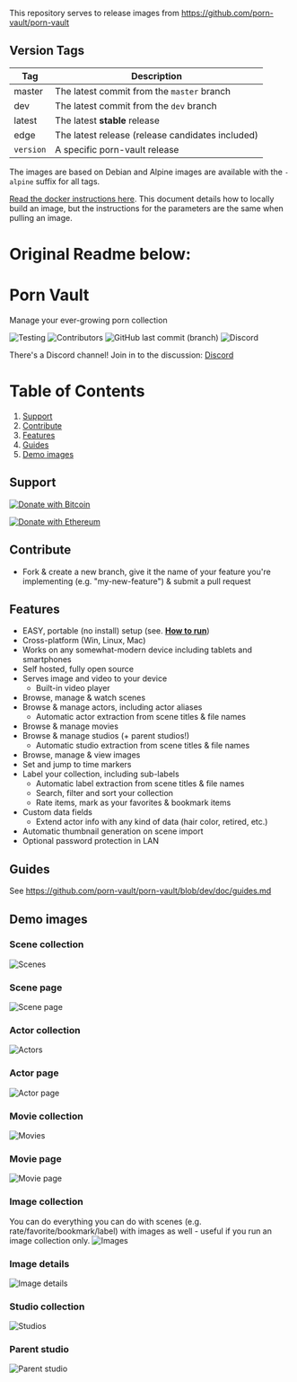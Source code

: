This repository serves to release images from https://github.com/porn-vault/porn-vault

## Version Tags

| Tag       | Description                                      |
| --------- | ------------------------------------------------ |
| master    | The latest commit from the `master` branch       |
| dev       | The latest commit from the `dev` branch          |
| latest    | The latest **stable** release                    |
| edge      | The latest release (release candidates included) |
| `version` | A specific porn-vault release                    |

The images are based on Debian and Alpine images are available with the `-alpine` suffix for all tags.

[Read the docker instructions here](https://github.com/leadwolf/porn-vault/blob/dev/doc/docker.md). This document details how to locally build an image, but the instructions for the parameters are the same when pulling an image.

# Original Readme below:

# Porn Vault

Manage your ever-growing porn collection

![Testing](https://github.com/porn-vault/porn-vault/workflows/Push%20dev/badge.svg)
![Contributors](https://img.shields.io/github/contributors/porn-vault/porn-vault)
![GitHub last commit (branch)](https://img.shields.io/github/last-commit/porn-vault/porn-vault/dev)
![Discord](https://img.shields.io/discord/652499331265331245)

There's a Discord channel! Join in to the discussion: [Discord](https://discord.gg/t499hxK)

# Table of Contents

1. [Support](#support)
2. [Contribute](#contribute)
3. [Features](#features)
4. [Guides](#guides)
5. [Demo images](#demo-images)

## Support

[![Donate with Bitcoin](https://en.cryptobadges.io/badge/big/1Bw82zC5FnVtw93ZrcALQTeZBXgtVWH75n)](https://en.cryptobadges.io/donate/1Bw82zC5FnVtw93ZrcALQTeZBXgtVWH75n)

[![Donate with Ethereum](https://en.cryptobadges.io/badge/big/0x1138fb93fC9e3bAc3ab36949C2c806562bFDb621)](https://en.cryptobadges.io/donate/0x1138fb93fC9e3bAc3ab36949C2c806562bFDb621)

## Contribute

- Fork & create a new branch, give it the name of your feature you're implementing (e.g. "my-new-feature") & submit a pull request

## Features

- EASY, portable (no install) setup (see. [**How to run**](https://github.com/porn-vault/porn-vault/blob/dev/doc/guides.md#how-to-run))
- Cross-platform (Win, Linux, Mac)
- Works on any somewhat-modern device including tablets and smartphones
- Self hosted, fully open source
- Serves image and video to your device
  - Built-in video player
- Browse, manage & watch scenes
- Browse & manage actors, including actor aliases
  - Automatic actor extraction from scene titles & file names
- Browse & manage movies
- Browse & manage studios (+ parent studios!)
  - Automatic studio extraction from scene titles & file names
- Browse, manage & view images
- Set and jump to time markers
- Label your collection, including sub-labels
  - Automatic label extraction from scene titles & file names
  - Search, filter and sort your collection
  - Rate items, mark as your favorites & bookmark items
- Custom data fields
  - Extend actor info with any kind of data (hair color, retired, etc.)
- Automatic thumbnail generation on scene import
- Optional password protection in LAN

## Guides

See https://github.com/porn-vault/porn-vault/blob/dev/doc/guides.md

## Demo images

### Scene collection

![Scenes](https://raw.githubusercontent.com/porn-vault/porn-vault/dev/doc/img/scene_collection.jpg)

### Scene page

![Scene page](https://raw.githubusercontent.com/porn-vault/porn-vault/dev/doc/img/scene_details.jpg)

### Actor collection

![Actors](https://raw.githubusercontent.com/porn-vault/porn-vault/dev/doc/img/actor_collection.jpg)

### Actor page

![Actor page](https://raw.githubusercontent.com/porn-vault/porn-vault/dev/doc/img/actor_details.jpg)

### Movie collection

![Movies](https://raw.githubusercontent.com/porn-vault/porn-vault/dev/doc/img/movie_collection.jpg)

### Movie page

![Movie page](https://raw.githubusercontent.com/porn-vault/porn-vault/dev/doc/img/movie_details.jpg)

### Image collection

You can do everything you can do with scenes (e.g. rate/favorite/bookmark/label) with images as well - useful if you run an image collection only.
![Images](https://raw.githubusercontent.com/porn-vault/porn-vault/dev/doc/img/image_collection.jpg)

### Image details

![Image details](https://raw.githubusercontent.com/porn-vault/porn-vault/dev/doc/img/image_details.jpg)

### Studio collection

![Studios](https://raw.githubusercontent.com/porn-vault/porn-vault/dev/doc/img/studio_collection.jpg)

### Parent studio

![Parent studio](https://raw.githubusercontent.com/porn-vault/porn-vault/dev/doc/img/parent_studio.jpg)
